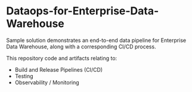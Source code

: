 # Dataops-for-Enterprise-Data-Warehouse
Sample solution demonstrates an end-to-end data pipeline for Enterprise Data Warehouse, along with a corresponding CI/CD process.

This repository code and artifacts relating to:

- Build and Release Pipelines (CI/CD)
- Testing
- Observability / Monitoring
